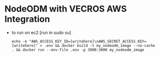 # NodeODM with VECROS AWS Integration

- to run on ec2 [run in sudo su]
    ```
    echo -e "AWS_ACCESS_KEY_ID=[writehere]\nAWS_SECRET_ACCESS_KEY=[writehere]" > .env && docker build -t my_nodeodm_image --no-cache . && docker run --env-file .env -p 3000:3000 my_nodeodm_image
    ```